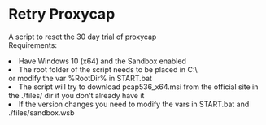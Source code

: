 # Retry Proxycap
A script to reset the 30 day trial of proxycap<br>
Requirements:<br>
<li>Have Windows 10 (x64) and the Sandbox enabled
<li>The root folder of the script needs to be placed in C:\ <br>or modify the var %RootDir% in START.bat
<li>The script will try to download pcap536_x64.msi from the official site in the ./files/ dir if you don't already have it
<li>If the version changes you need to modify the vars in START.bat and ./files/sandbox.wsb


